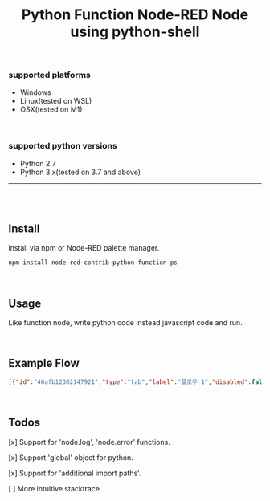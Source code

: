 
<h1 align="center">
Python Function Node-RED Node using python-shell
</h1>

<br>

### supported platforms
- Windows
- Linux(tested on WSL)
- OSX(tested on M1)

<br>

### supported python versions
- Python 2.7
- Python 3.x(tested on 3.7 and above)

<hr><br><br>

## Install
install via npm or Node-RED palette manager.
```zsh
npm install node-red-contrib-python-function-ps
```

<br>

## Usage
Like function node, write python code instead javascript code and run.

<br>

## Example Flow
```json
[{"id":"46afb12302147921","type":"tab","label":"플로우 1","disabled":false,"info":"","env":[]},{"id":"3e5155713d1f9165","type":"inject","z":"46afb12302147921","name":"","props":[{"p":"payload"},{"p":"topic","vt":"str"}],"repeat":"","crontab":"","once":false,"onceDelay":0.1,"topic":"","payload":"","payloadType":"date","x":180,"y":80,"wires":[["37032636c9ca02b3"]]},{"id":"c723493c8a9d8157","type":"debug","z":"46afb12302147921","name":"debug 1","active":true,"tosidebar":true,"console":false,"tostatus":false,"complete":"payload","targetType":"msg","statusVal":"","statusType":"auto","x":880,"y":80,"wires":[]},{"id":"c0d9108b943eedd5","type":"http in","z":"46afb12302147921","name":"","url":"/api_test","method":"get","upload":false,"swaggerDoc":"","x":170,"y":220,"wires":[["37032636c9ca02b3"]]},{"id":"af4c72cbc5d13b65","type":"http response","z":"46afb12302147921","name":"","statusCode":"","headers":{},"x":870,"y":220,"wires":[]},{"id":"37032636c9ca02b3","type":"python-function-ps","z":"46afb12302147921","name":"","pythonPathType":"local","pythonPath":"/Users/shlee-d-1-nb/Desktop/node-red standalone/.node-red/env/bin/python","globalPythonName":"pythonPath","importPathList":[],"fnCode":"\nimport pandas as pd\n\nmsg[\"payload\"] = pd.read_json(\n    \"https://jsonplaceholder.typicode.com/posts\"\n).to_dict(orient = \"records\")\n\nfor i in range(5):\n    print(i)\n\nreturn msg\n","x":490,"y":160,"wires":[["c723493c8a9d8157","244c7fb1eaf214c2"]]},{"id":"208c1f92b8ae2eb2","type":"inject","z":"46afb12302147921","name":"","props":[{"p":"payload"},{"p":"topic","vt":"str"}],"repeat":"","crontab":"","once":false,"onceDelay":0.1,"topic":"","payload":"","payloadType":"date","x":160,"y":380,"wires":[["495d7f30aca797d4"]]},{"id":"495d7f30aca797d4","type":"python-function-ps","z":"46afb12302147921","name":"","pythonPathType":"local","pythonPath":"python3","globalPythonName":"","importPathList":[],"fnCode":"\nimport sys\nfrom PySide6.QtWidgets import QApplication, QMainWindow\n\n\nclass MyWindow(QMainWindow):\n    def __init__(self):\n        super().__init__()\n\n        self.resize(300, 300)\n        self.setWindowTitle(\"node-red-pyside6-check\")\n\n    def closeEvent(self, ev):\n        msg[\"payload\"] = \"12341234\"\n\n        super().closeEvent(ev)\n\napp = QApplication(sys.argv)\nwin = MyWindow()\nwin.show()\n\napp.exec()\n\n\nreturn msg\n","x":490,"y":380,"wires":[["21b4de53927aa921"]]},{"id":"21b4de53927aa921","type":"debug","z":"46afb12302147921","name":"debug 2","active":true,"tosidebar":true,"console":false,"tostatus":false,"complete":"false","statusVal":"","statusType":"auto","x":880,"y":380,"wires":[]},{"id":"244c7fb1eaf214c2","type":"switch","z":"46afb12302147921","name":"","property":"req","propertyType":"msg","rules":[{"t":"nempty"}],"checkall":"true","repair":false,"outputs":1,"x":710,"y":200,"wires":[["af4c72cbc5d13b65"]]}]
```

<br>

## Todos
[x] Support for 'node.log', 'node.error' functions.

[x] Support 'global' object for python.

[x] Support for 'additional import paths'.

[ ] More intuitive stacktrace.
